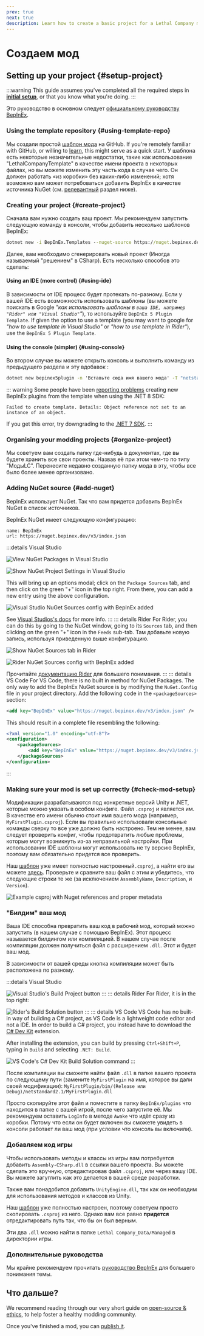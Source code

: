 ```yaml
---
prev: true
next: true
description: Learn how to create a basic project for a Lethal Company mod.
---
```


# Создаем мод

## Setting up your project {#setup-project}

:::warning
This guide assumes you've completed all the required steps in **[initial setup](/dev/initial-setup)**, or that you know what you're doing.
:::

Это руководство в основном следует [официальному руководству BepInEx](https://docs.bepinex.dev/articles/dev_guide/plugin_tutorial/2_plugin_start.html).

### Using the template repository {#using-template-repo}

Мы создали простой [шаблон мода](https://github.com/LethalCompany/LethalCompanyTemplate) на GitHub. If you're remotely familiar with GitHub, or willing to [learn](/dev/initial-setup#creating-a-github-account), this might serve as a quick start. У шаблона есть некоторые незначительные недостатки, такие как использование "LethalCompanyTemplate" в качестве имени проекта в некоторых файлах, но вы можете изменить эту часть кода в случае чего. Он должен работать «из коробки» без каких-либо изменений; хотя возможно вам может потребоваться добавить BepInEx в качестве источника NuGet (см. [релевантный](#adding-nuget-source) раздел ниже).

### Creating your project {#create-project}

Сначала вам нужно создать ваш проект. Мы рекомендуем запустить следующую команду в консоли, чтобы добавить несколько шаблонов BepInEx:

```cmd
dotnet new -i BepInEx.Templates --nuget-source https://nuget.bepinex.dev/v3/index.json
```

Далее, вам необходимо сгенерировать новый проект (Иногда называемый "решением" в CSharp). Есть несколько способов это сделать:

#### Using an IDE (more control) {#using-ide}

В зависимости от IDE процесс будет протекать по-разному. Если у вашей IDE есть возможность использовать шаблоны (вы можете поискать в Google _"как использовать шаблоны в `ваша IDE, например "Rider" или "Visual Studio"`"_), то используйте `BepInEx 5 Plugin Template`. If given the option to use a template (you may want to google for _"how to use template in Visual Studio"_ or _"how to use template in Rider"_), use the `BepInEx 5 Plugin Template`.

#### Using the console (simpler) {#using-console}

Во втором случае вы можете открыть консоль и выполнить команду из предыдущего раздела и эту вдобавок :

```cmd
dotnet new bepinex5plugin -n 'Вставьте сюда имя вашего мода' -T "netstandard2.1" -U "2022.3.9"
```

::: warning
Some people have been [reporting problems](https://github.com/BepInEx/BepInEx.Templates/issues/8) creating new BepInEx plugins from the template when using the .NET 8 SDK:

`Failed to create template.
Details: Object reference not set to an instance of an object.`

If you get this error, try downgrading to the [.NET 7 SDK](https://dotnet.microsoft.com/en-us/download/dotnet/7.0).
:::

### Organising your modding projects {#organize-project}

Мы советуем вам создать папку где-нибудь в документах, где вы будете хранить все свои проекты. Назвав её при этом чем-то по типу "МодыLC". Перенесите недавно созданную папку мода в эту, чтобы все было более менее организовано.

### Adding NuGet source {#add-nuget}

BepInEx использует NuGet. Так что вам придется добавить BepInEx NuGet в список источников.

BepInEx NuGet имеет следующую конфигурацию:

```
name: BepInEx
url: https://nuget.bepinex.dev/v3/index.json
```

:::details Visual Studio

![View NuGet Packages in Visual Studio](/images/starting-a-mod/visualstudioviewnugetpackages.png)

![Show NuGet Project Settings in Visual Studio](/images/starting-a-mod/visualstudioshownugetsettings.png)

This will bring up an options modal; click on the `Package Sources` tab, and then click on the green "+" icon in the top right. From there, you can add a new entry using the above configuration.

![Visual Studio NuGet Sources config with BepInEx added](/images/starting-a-mod/visualstudionugetsources.png)

See [Visual Studios's docs](https://learn.microsoft.com/en-us/nuget/consume-packages/install-use-packages-visual-studio#package-sources) for more info.
:::
::: details Rider
For Rider, you can do this by going to the NuGet window, going to its `Sources` tab, and then clicking on the green "+" icon in the `Feeds` sub-tab. Там добавьте новую запись, используя приведенную выше конфигурацию.

![Show NuGet Sources tab in Rider](/images/starting-a-mod/ridershownugetsources.png)

![Rider NuGet Sources config with BepInEx added](/images/starting-a-mod/ridernugetfeeds.png)

Прочитайте [документацию Rider](https://www.jetbrains.com/help/rider/Using_NuGet.html#sources) для большего понимания.
:::
::: details VS Code
For VS Code, there is no built in method for NuGet Packages. The only way to add the BepInEx NuGet source is by modifying the `NuGet.Config` file in your project directory. Add the following code in the `<packageSources>` section:

```xml
<add key="BepInEx" value="https://nuget.bepinex.dev/v3/index.json" />
```

This should result in a complete file resembling the following:

```xml
<?xml version="1.0" encoding="utf-8"?>
<configuration>
    <packageSources>
        <add key="BepInEx" value="https://nuget.bepinex.dev/v3/index.json" /> // [!code ++]
    </packageSources>
</configuration>
```

:::

### Making sure your mod is set up correctly {#check-mod-setup}

Модификации разрабатываются под конкретные версий Unity и .NET, которые можно указать в особом конфиге. Файл `.csproj` и является им. В качестве его имени обычно стоит имя вашего мода (например, `MyFirstPlugin.csproj`). Если вы правильно использовали консольные команды сверху то все уже должно быть настроено. Тем не менее, вам следует проверить конфиг, чтобы предотвратить любые проблемы, которые могут возникнуть из-за неправильной настройки. При использовании IDE шаблоны могут использовать не ту версию BepInEx, поэтому вам обязательно придется все проверить.

Наш [шаблон](https://github.com/LethalCompany/LethalCompanyTemplate) уже имеет полностью настроенный`.csproj`, а найти его вы можете [здесь](https://github.com/LethalCompany/LethalCompanyTemplate/blob/main/LethalCompanyTemplate/LethalCompanyTemplate.csproj). Проверьте и сравните ваш файл с этим и убедитесь, что следующие строки те же (за исключением `AssemblyName`, `Description`, и `Version`).

![Example csproj with Nuget references and proper metadata](/images/starting-a-mod/csprojexample.png)

### "Билдим" ваш мод

Ваша IDE способна превратить ваш код в рабочий мод, который можно запустить (в нашем случае с помощью BepInEx). Этот процесс называется билдингом или компиляцией. В нашем случае после компиляции должен получиться файл с расширением `.dll`. Этот и будет ваш мод.

В зависимости от вашей среды кнопка компиляции может быть расположена по разному.

:::details Visual Studio

![Visual Studio's Build Project button](/images/starting-a-mod/visualstudiobuild.png)
:::
::: details Rider
For Rider, it is in the top right:

![Rider's Build Solution button](/images/starting-a-mod/riderbuild.png)
:::
::: details VS Code
VS Code has no built-in way of building a C# project, as VS Code is a lightweight code editor and not a IDE. In order to build a C# project, you instead have to download the [C# Dev Kit](https://marketplace.visualstudio.com/items?itemName=ms-dotnettools.csdevkit) extension.

After installing the extension, you can build by pressing `Ctrl+Shift+P`, typing in `Build` and selecting `.NET: Build`.

![VS Code's C# Dev Kit Build Solution command](https://code.visualstudio.com/assets/docs/csharp/build-tools/net-build-command.gif)
:::

После компиляции вы сможете найти файл `.dll` в папке вашего проекта по следующему пути (замените `MyFirstPlugin` на имя, которое вы дали своей модификации): `MyFirstPlugin/bin/(Release или Debug)/netstandard2.1/MyFirstPlugin.dll`

Просто скопируйте этот файл и поместите в папку `BepInEx/plugins` что находится в папке с вашей игрой, после чего запустите её. Мы рекомендуем оставить `LogInfo` в методе `Awake` что идёт сразу из коробки. Потому что если он будет включен вы сможете увидеть в консоли работает ли ваш мод (при условии что консоль вы включили).

### Добавляем код игры

Чтобы использовать методы и классы из игры вам потребуется добавить `Assembly-CSharp.dll` в ссылки вашего проекта. Вы можете сделать это вручную, отредактировав файл `.csproj`, или через вашу IDE. Вы можете загуглить как это делается в вашей среде разработки.

Также вам понадобится добавить `UnityEngine.dll`, так как он необходим для использования методов и классов из Unity.

Наш [шаблон](https://github.com/LethalCompany/LethalCompanyTemplate) уже полностью настроен, поэтому советуем просто скопировать `.csproj` из него. Однако вам все равно **придется** отредактировать путь так, что бы он был верным.

Эти два `.dll` можно найти в папке `Lethal Company_Data/Managed` в директории игры.

### Дополнительные руководства

Мы крайне рекомендуем прочитать [руководство BepInEx](https://docs.bepinex.dev/articles/dev_guide/plugin_tutorial/2_plugin_start.html) для большего понимания темы.

## Что дальше?

We recommend reading through our very short guide on [open-source & ethics](/dev/open-source-and-ethics), to help foster a healthy modding community.

Once you've finished a mod, you can [publish it](/dev/publishing-your-mod).
